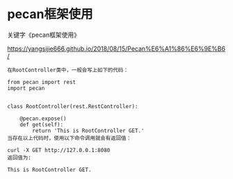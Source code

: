 # pecan框架使用

关键字《pecan框架使用》

https://yangsijie666.github.io/2018/08/15/Pecan%E6%A1%86%E6%9E%B6/
```
在RootController类中，一般会写上如下的代码：

from pecan import rest
import pecan


class RootController(rest.RestController):
    
    @pecan.expose()
    def get(self):
        return 'This is RootController GET.'
当存在以上代码时，使用以下命令调用就会有返回值：

curl -X GET http://127.0.0.1:8080
返回值为:

This is RootController GET.
```
